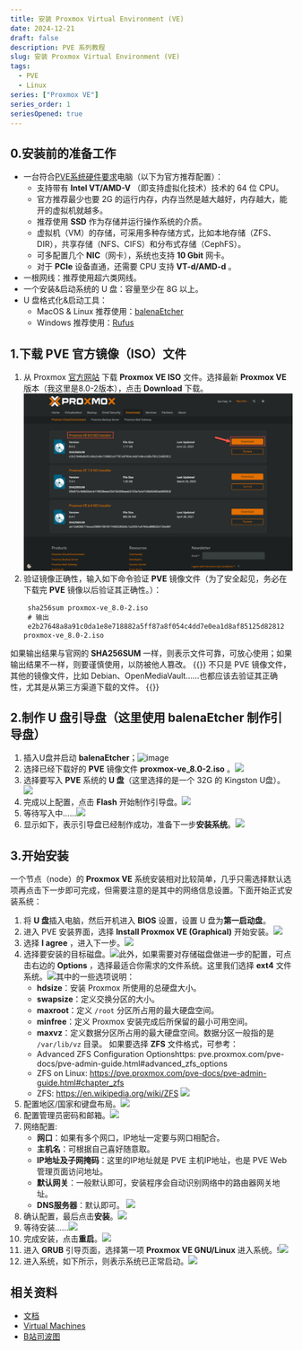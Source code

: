 ```yaml
---
title: 安装 Proxmox Virtual Environment (VE)
date: 2024-12-21
draft: false
description: PVE 系列教程
slug: 安装 Proxmox Virtual Environment (VE)
tags:
  - PVE
  - Linux
series: ["Proxmox VE"]
series_order: 1
seriesOpened: true
---
```


## 0.安装前的准备工作
- 一台符合[PVE系统硬件要求](https://www.proxmox.com/en/proxmox-virtual-environment/requirements)电脑（以下为官方推荐配置）：
	- 支持带有 **Intel VT/AMD-V** （即支持虚拟化技术）技术的 64 位 CPU。
	- 官方推荐最少也要 2G 的运行内存，内存当然是越大越好，内存越大，能开的虚拟机就越多。
	- 推荐使用 **SSD** 作为存储并运行操作系统的介质。
	- 虚拟机（VM）的存储，可采用多种存储方式，比如本地存储（ZFS、DIR），共享存储（NFS、CIFS）和分布式存储（CephFS）。
	- 可多配置几个 **NIC**（网卡），系统也支持 **10 Gbit** 网卡。
	- 对于 **PCIe** 设备直通，还需要 CPU 支持 **VT-d/AMD-d** 。
- 一根网线：推荐使用超六类网线。
- 一个安装&启动系统的 U 盘：容量至少在 8G 以上。
- U 盘格式化&启动工具：
	- MacOS & Linux 推荐使用：[balenaEtcher](https://etcher.balena.io)
	- Windows 推荐使用：[Rufus](https://rufus.ie)
## 1.下载 PVE 官方镜像（ISO）文件
1. 从 Proxmox [官方网站](https://www.proxmox.com/en/downloads/proxmox-virtual-environment/iso) 下载 **Proxmox VE ISO** 文件。选择最新 **Proxmox VE** 版本（我这里是8.0-2版本），点击 **Download** 下载。![](https://raw.githubusercontent.com/Quentinbest/imageupload/master/pve/1.download-pve.png)
2. 验证镜像正确性，输入如下命令验证 **PVE** 镜像文件（为了安全起见，务必在下载完 **PVE** 镜像以后验证其正确性。）：
   ```shell
	sha256sum proxmox-ve_8.0-2.iso
	# 输出
	e2b27648a8a91c0da1e8e718882a5ff87a8f054c4dd7e0ea1d8af85125d82812  proxmox-ve_8.0-2.iso
	```

如果输出结果与官网的 **SHA256SUM** 一样，则表示文件可靠，可放心使用；如果输出结果不一样，则要谨慎使用，以防被他人篡改。
{{<alert>}}
不只是 PVE 镜像文件，其他的镜像文件，比如 Debian、OpenMediaVault……也都应该去验证其正确性，尤其是从第三方渠道下载的文件。
{{</alert>}}
## 2.制作 U 盘引导盘（这里使用 **balenaEtcher** 制作引导盘）
1. 插入U盘并启动 **balenaEtcher**；![image](https://raw.githubusercontent.com/Quentinbest/imageupload/master/pve/1.usbgrub.png)
2. 选择已经下载好的 **PVE** 镜像文件 **proxmox-ve_8.0-2.iso** 。![](https://raw.githubusercontent.com/Quentinbest/imageupload/master/pve/2.usbgrub.png)
3. 选择要写入 **PVE** 系统的 **U 盘**（这里选择的是一个 32G 的 Kingston U盘）。![](https://raw.githubusercontent.com/Quentinbest/imageupload/master/pve/3.usbgrub.png)
4. 完成以上配置，点击 **Flash** 开始制作引导盘。![](https://raw.githubusercontent.com/Quentinbest/imageupload/master/pve/4.usbgrub.png)
5. 等待写入中......![](https://raw.githubusercontent.com/Quentinbest/imageupload/master/pve/5.usbgrub.png)
6. 显示如下，表示引导盘已经制作成功，准备下一步**安装系统**。![](https://raw.githubusercontent.com/Quentinbest/imageupload/master/pve/6.usbgrub.png)
## 3.开始安装
一个节点（node）的 **Proxmox VE** 系统安装相对比较简单，几乎只需选择默认选项再点击下一步即可完成，但需要注意的是其中的网络信息设置。下面开始正式安装系统：
1. 将 **U 盘**插入电脑，然后开机进入 **BIOS** 设置，设置 U 盘为**第一启动盘**。
2. 进入 PVE 安装界面，选择 **Install Proxmox VE (Graphical)** 开始安装。![](https://raw.githubusercontent.com/Quentinbest/imageupload/master/pve/1.install-pve.png)
3. 选择 **I agree** ，进入下一步。![](https://raw.githubusercontent.com/Quentinbest/imageupload/master/pve/2.install-pve.png)
4. 选择要安装的目标磁盘。![](https://raw.githubusercontent.com/Quentinbest/imageupload/master/pve/3.install-pve.png)此外，如果需要对存储磁盘做进一步的配置，可点击右边的 **Options** ，选择最适合你需求的文件系统。这里我们选择 **ext4** 文件系统。![](https://raw.githubusercontent.com/Quentinbest/imageupload/master/pve/4.install-pve.png)其中的一些选项说明：
	- **hdsize**：安装 Proxmox 所使用的总硬盘大小。
	- **swapsize**：定义交换分区的大小。
	- **maxroot**：定义 `/root` 分区所占用的最大硬盘空间。
	- **minfree**：定义 Proxmox 安装完成后所保留的最小可用空间。
	- **maxvz**：定义数据分区所占用的最大硬盘空间。数据分区一般指的是 `/var/lib/vz` 目录。
	如果要选择 **ZFS** 文件格式，可参考：
	- Advanced ZFS Configuration Optionshttps: pve.proxmox.com/pve-docs/pve-admin-guide.html#advanced_zfs_options
	- ZFS on Linux: https://pve.proxmox.com/pve-docs/pve-admin-guide.html#chapter_zfs
	- ZFS: https://en.wikipedia.org/wiki/ZFS
	![](https://raw.githubusercontent.com/Quentinbest/imageupload/master/pve/5.install-pve.png)
5. 配置地区/国家和键盘布局。![](https://raw.githubusercontent.com/Quentinbest/imageupload/master/pve/6.install-pve.png)
6. 配置管理员密码和邮箱。![](https://raw.githubusercontent.com/Quentinbest/imageupload/master/pve/7.install-pve.png)
7. 网络配置:
	- **网口**：如果有多个网口，IP地址一定要与网口相配合。
	- **主机名**：可根据自己喜好随意取。
	- **IP地址及子网掩码**：这里的IP地址就是 PVE 主机IP地址，也是 PVE Web管理页面访问地址。
	- **默认网关**：一般默认即可，安装程序会自动识别网络中的路由器网关地址。
	- **DNS服务器**：默认即可。
	  ![](https://raw.githubusercontent.com/Quentinbest/imageupload/master/pve/8.install-pve.png)
8. 确认配置，最后点击**安装**。![](https://raw.githubusercontent.com/Quentinbest/imageupload/master/pve/9.install-pve.png)
9. 等待安装......![](https://raw.githubusercontent.com/Quentinbest/imageupload/master/pve/10.install-pve.png)
10. 完成安装，点击**重启**。![](https://raw.githubusercontent.com/Quentinbest/imageupload/master/pve/11.install-pve.png)
11. 进入 **GRUB** 引导页面，选择第一项 **Proxmox VE GNU/Linux** 进入系统。!![](https://raw.githubusercontent.com/Quentinbest/imageupload/master/pve/12.install-pve.png)
12. 进入系统，如下所示，则表示系统已正常启动。![](https://raw.githubusercontent.com/Quentinbest/imageupload/master/pve/13.install-pve.png)
## 相关资料
- [文档](https://pve.proxmox.com/pve-docs/)
- [Virtual Machines](https://www.youtube.com/watch?v=_u8qTN3cCnQ&ab_channel=NetworkChuck)
- [B站司波图](https://www.bilibili.com/video/BV1n54y1Q7Q6/?t=308.2&vd_source=155ee28cb37edb0b5d7389e7c064ac32)


